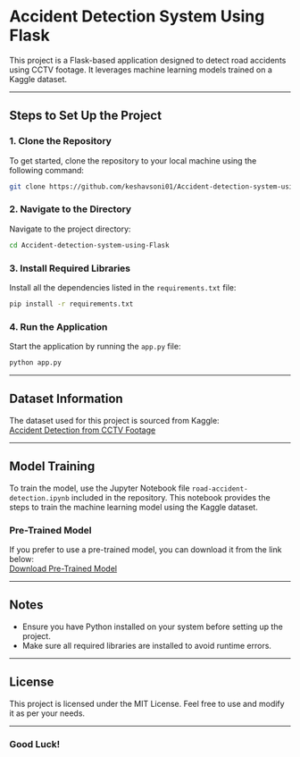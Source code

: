 
# Accident Detection System Using Flask

This project is a Flask-based application designed to detect road accidents using CCTV footage. It leverages machine learning models trained on a Kaggle dataset.

---

## Steps to Set Up the Project

### 1. Clone the Repository
To get started, clone the repository to your local machine using the following command:
```bash
git clone https://github.com/keshavsoni01/Accident-detection-system-using-Flask.git
```

### 2. Navigate to the Directory
Navigate to the project directory:
```bash
cd Accident-detection-system-using-Flask
```

### 3. Install Required Libraries
Install all the dependencies listed in the `requirements.txt` file:
```bash
pip install -r requirements.txt
```

### 4. Run the Application
Start the application by running the `app.py` file:
```bash
python app.py
```

---

## Dataset Information
The dataset used for this project is sourced from Kaggle:  
[Accident Detection from CCTV Footage](https://www.kaggle.com/datasets/ckay16/accident-detection-from-cctv-footage)

---

## Model Training
To train the model, use the Jupyter Notebook file `road-accident-detection.ipynb` included in the repository. This notebook provides the steps to train the machine learning model using the Kaggle dataset.

### Pre-Trained Model
If you prefer to use a pre-trained model, you can download it from the link below:  
[Download Pre-Trained Model](https://drive.google.com/file/d/1RgK3zSAC7E0BpKxyR8TisxWWkTdYrGpf/view?usp=sharing)

---

## Notes
- Ensure you have Python installed on your system before setting up the project.
- Make sure all required libraries are installed to avoid runtime errors.

---

## License
This project is licensed under the MIT License. Feel free to use and modify it as per your needs.

---

### Good Luck!
